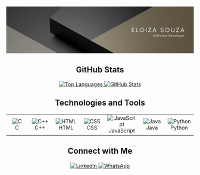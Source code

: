 <div align="center">
  
  ![Profile Banner](mainBanner.png)
  
  ## GitHub Stats
 <a href="https://github.com/eloizaams">
    <img height="180" width="420" src="https://github-readme-stats.vercel.app/api/top-langs/?username=eloizaams&layout=compact&size_weight=0.5&count_weight=0.5&langs_count=20&theme=dark&bg_color=333438&title_color=ffffff&text_color=ffffff&icon_color=2bbc8a&border_color=2bbc8a" alt="Top Languages" />
    <img height="180" width="420" src="https://github-readme-stats.vercel.app/api?username=eloizaams&show_icons=true&theme=dark&include_all_commits=true&count_private=true&bg_color=333438&title_color=ffffff&text_color=ffffff&icon_color=2bbc8a&border_color=2bbc8a" alt="GitHub Stats" />
  </a>
  
  ## Technologies and Tools
  
  <table align="center">
    <tr>
      <td align="center" width="100">
        <img src="https://cdn.jsdelivr.net/gh/devicons/devicon/icons/c/c-original.svg" alt="C" width="50" height="50"/><br>C
      </td>
      <td align="center" width="100">
        <img src="https://cdn.jsdelivr.net/gh/devicons/devicon/icons/cplusplus/cplusplus-original.svg" alt="C++" width="50" height="50"/><br>C++
      </td>
      <td align="center" width="100">
        <img src="https://cdn.jsdelivr.net/gh/devicons/devicon/icons/html5/html5-original.svg" alt="HTML" width="50" height="50"/><br>HTML
      </td>
      <td align="center" width="100">
        <img src="https://cdn.jsdelivr.net/gh/devicons/devicon/icons/css3/css3-original.svg" alt="CSS" width="50" height="50"/><br>CSS
      </td>
      <td align="center" width="100">
        <img src="https://cdn.jsdelivr.net/gh/devicons/devicon/icons/javascript/javascript-original.svg" alt="JavaScript" width="50" height="50"/><br>JavaScript
      </td>
      <td align="center" width="100">
        <img src="https://cdn.jsdelivr.net/gh/devicons/devicon/icons/java/java-original.svg" alt="Java" width="50" height="50"/><br>Java
      </td>
      <td align="center" width="100">
        <img src="https://cdn.jsdelivr.net/gh/devicons/devicon/icons/python/python-original.svg" alt="Python" width="50" height="50"/><br>Python
      </td>
    </tr>
  </table>
  
  ## Connect with Me
  
  <div>
    <a href="https://www.linkedin.com/in/eloizaams/" target="_blank">
      <img align="center" alt="LinkedIn" src="https://img.shields.io/badge/-LinkedIn-%230077B5?style=for-the-badge&logo=linkedin&logoColor=white" />
    </a>
    <a href="https://wa.me/5532999040877" target="_blank">
      <img align="center" alt="WhatsApp" src="https://img.shields.io/badge/WhatsApp-25D366?style=for-the-badge&logo=whatsapp&logoColor=white" />
    </a>  
  </div>

</div>

